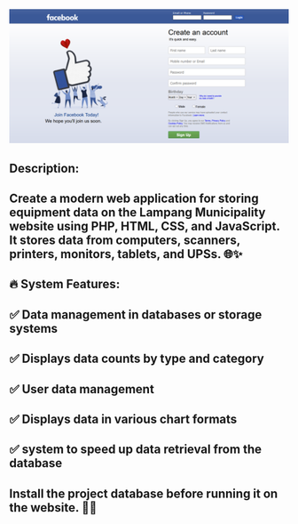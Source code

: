 <a href="#" target="_blank">
  <img src="images/Website-Facebook.png" alt="Build-Website-Facebook"/>
</a>


## Description:
## Create a modern web application for storing equipment data on the Lampang Municipality website using PHP, HTML, CSS, and JavaScript. It stores data from computers, scanners, printers, monitors, tablets, and UPSs. 🌐✨

## 🔥 System Features:
## ✅ Data management in databases or storage systems
## ✅ Displays data counts by type and category
## ✅ User data management
## ✅ Displays data in various chart formats
## ✅ system to speed up data retrieval from the database

## Install the project database before running it on the website. 🎨💡
